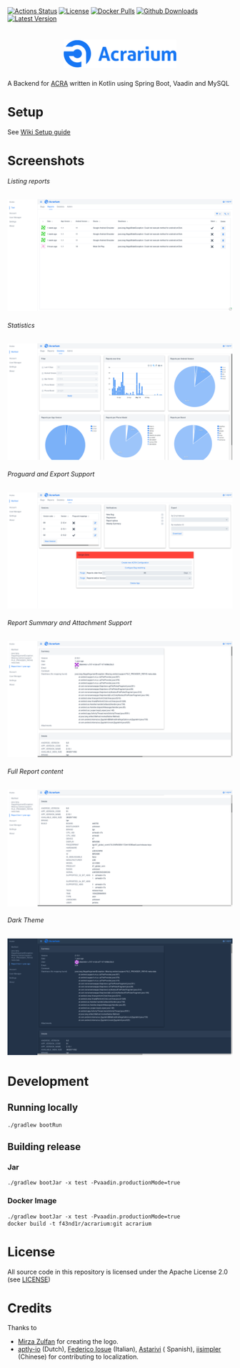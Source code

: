 [![Actions Status](https://img.shields.io/github/actions/workflow/status/F43nd1r/Acrarium/tests.yml?label=Tests&style=for-the-badge)](https://github.com/F43nd1r/Acrarium/actions)
[![License](https://img.shields.io/github/license/F43nd1r/Acrarium?style=for-the-badge)](https://github.com/F43nd1r/Acrarium/blob/master/LICENSE)
[![Docker Pulls](https://img.shields.io/docker/pulls/f43nd1r/acrarium?style=for-the-badge)](https://hub.docker.com/repository/docker/f43nd1r/acrarium)
[![Github Downloads](https://img.shields.io/github/downloads/F43nd1r/Acrarium/total?label=Github%20Downloads&style=for-the-badge)](https://github.com/F43nd1r/Acrarium/releases)
[![Latest Version](https://img.shields.io/docker/v/f43nd1r/acrarium?label=Latest%20version&style=for-the-badge)](https://github.com/F43nd1r/Acrarium/releases)

<h1 align=center>
<img src="acrarium/src/main/resources/META-INF/resources/images/logo.png" width=50%>
</h1>

A Backend for [ACRA](https://github.com/ACRA/acra) written in Kotlin using Spring Boot, Vaadin and MySQL

# Setup

See [Wiki Setup guide](https://github.com/F43nd1r/acra-backend/wiki/Setup-guide)

# Screenshots

###### Listing reports

![report list](screenshots/reports.png)

###### Statistics

![statistics](screenshots/statistics.png)

###### Proguard and Export Support

![admin tab](screenshots/admin.png)

###### Report Summary and Attachment Support

![report summary](screenshots/summary.png)

###### Full Report content

![report content](screenshots/details.png)

###### Dark Theme

![dark theme](screenshots/dark.png)

# Development

## Running locally

```shell
./gradlew bootRun
```

## Building release

### Jar

```shell
./gradlew bootJar -x test -Pvaadin.productionMode=true
```

### Docker Image

```shell
./gradlew bootJar -x test -Pvaadin.productionMode=true
docker build -t f43nd1r/acrarium:git acrarium
```

# License

All source code in this repository is licensed under the Apache License 2.0 (see [LICENSE](LICENSE))

# Credits

Thanks to

- [Mirza Zulfan](https://github.com/mirzazulfan) for creating the logo.
- [aptly-io](https://github.com/aptly-io) (Dutch), [Federico Iosue](https://github.com/federicoiosue) (Italian), [Astarivi](https://github.com/astarivi) (
  Spanish), [iisimpler](https://github.com/iisimpler) (Chinese) for contributing to localization.
